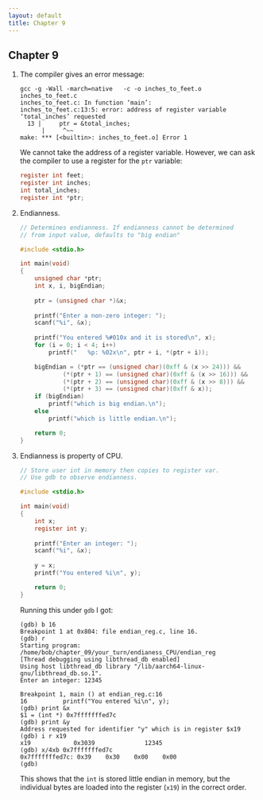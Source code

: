 ```yaml
---
layout: default
title: Chapter 9
---
```


## Chapter 9

1. The compiler gives an error message:

    ```
    gcc -g -Wall -march=native   -c -o inches_to_feet.o inches_to_feet.c
    inches_to_feet.c: In function ‘main’:
    inches_to_feet.c:13:5: error: address of register variable ‘total_inches’ requested
      13 |     ptr = &total_inches;
          |     ^~~
    make: *** [<builtin>: inches_to_feet.o] Error 1
    ```

    We cannot take the address of a register variable. However, we can ask the compiler to use a register for the `ptr` variable:

    ```c
    register int feet;
    register int inches;
    int total_inches;
    register int *ptr;
    ```

2. Endianness.

    ```c
    // Determines endianness. If endianness cannot be determined
    // from input value, defaults to "big endian"

    #include <stdio.h>

    int main(void)
    {
        unsigned char *ptr;
        int x, i, bigEndian;
      
        ptr = (unsigned char *)&x;
      
        printf("Enter a non-zero integer: ");
        scanf("%i", &x);
      
        printf("You entered %#010x and it is stored\n", x);
        for (i = 0; i < 4; i++)
            printf("   %p: %02x\n", ptr + i, *(ptr + i));

        bigEndian = (*ptr == (unsigned char)(0xff & (x >> 24))) &&
                (*(ptr + 1) == (unsigned char)(0xff & (x >> 16))) &&
                (*(ptr + 2) == (unsigned char)(0xff & (x >> 8))) &&
                (*(ptr + 3) == (unsigned char)(0xff & x));
        if (bigEndian)
            printf("which is big endian.\n");
        else
            printf("which is little endian.\n");

        return 0;
    }
    ```

3. Endianness is property of CPU.

    ```c
    // Store user int in memory then copies to register var.
    // Use gdb to observe endianness.

    #include <stdio.h>

    int main(void)
    {
        int x;
        register int y;
      
        printf("Enter an integer: ");
        scanf("%i", &x);
      
        y = x;
        printf("You entered %i\n", y);

        return 0;
    }
    ```

    Running this under `gdb` I got:

    ```
    (gdb) b 16
    Breakpoint 1 at 0x804: file endian_reg.c, line 16.
    (gdb) r
    Starting program: /home/bob/chapter_09/your_turn/endianess_CPU/endian_reg 
    [Thread debugging using libthread_db enabled]
    Using host libthread_db library "/lib/aarch64-linux-gnu/libthread_db.so.1".
    Enter an integer: 12345

    Breakpoint 1, main () at endian_reg.c:16
    16          printf("You entered %i\n", y);
    (gdb) print &x
    $1 = (int *) 0x7fffffffed7c
    (gdb) print &y
    Address requested for identifier "y" which is in register $x19
    (gdb) i r x19
    x19            0x3039              12345
    (gdb) x/4xb 0x7fffffffed7c
    0x7fffffffed7c: 0x39    0x30    0x00    0x00
    (gdb)
    ```

    This shows that the `int` is stored little endian in memory, but the individual bytes are loaded into the register (`x19`) in the correct order.
